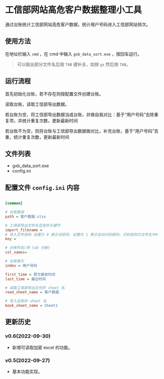# 工信部网站高危客户数据整理小工具

通过台账统计工信部网站高危客户数据，统计用户号码进入工信部网站频次。

## 使用方法

在地址栏输入 `cmd` ，在 cmd 中输入 `gxb_data_sort.exe` ，按回车运行。

> 可以敲出部分文件名后按 `TAB` 键补全，如按 `gx` 然后按 `TAB`。

## 运行流程

首先初始化台账，若不存在则按配置文件创建台账。

读取台账，读取工信部导出数据。

若台账为空，将工信部导出数据当成台账，并做自我对比：基于“用户号码”去除重复项，并统计重复次数，更新最新时间

若台账不为空，则将台账与工信部导出数据做对比，补充台账，基于“用户号码”去重，统计重复次数，更新最新时间

## 文件列表

- gxb_data_sort.exe
- config.ini


## 配置文件 `config.ini` 内容

```ini

[common]

# 台账路径
path = 客户数据.xlsx

# 工信部导出文件名包含的关键字
import_filename = 
# 导入文件密码 设置为 0 表示没密码、设置为 1 表示自动识别密码，识别规则为文件名中4个数字表示的当日日期、设置为 任意字符，表示当前所有文件以此密码读取
key = 

# 台账列名(用 tab 分割)
col_names=

# 台账索引
index = 用户号码

first_time = 首次接收时间
last_time = 最近时间

# 读取工信部导出文件的 sheet 名
read_sheet_name = 客户数据

# 写入台账的 sheet 名
book_sheet_name = Sheet1
```


## 更新历史


### v0.6(2022-09-30)

- 新增可读取加密 excel 的功能。

### v0.5(2022-09-27)

- 基本功能实现。
